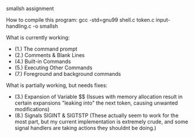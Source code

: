 smallsh assignment

How to compile this program:
gcc -std=gnu99 shell.c token.c input-handling.c -o smallsh

What is currently working:
- (1.) The command prompt
- (2.) Comments & Blank Lines
- (4.) Built-in Commands
- (5.) Executing Other Commands
- (7.) Foreground and background commands

What is partially working, but needs fixes:
- (3.) Expansion of Variable $$
	(Issues with memory allocation result in certain expansions
	 "leaking into" the next token, causing unwanted modifications)
- (8.) Signals SIGINT & SIGTSTP
	(These actually seem to work for the most part, but my current
	 implementation is extremely crude, and some signal handlers
	 are taking actions they shouldnt be doing.)


